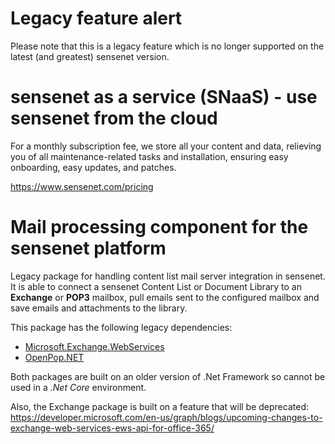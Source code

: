# Legacy feature alert

Please note that this is a legacy feature which is no longer supported on the latest (and greatest) sensenet version.

# sensenet as a service (SNaaS) - use sensenet from the cloud

For a monthly subscription fee, we store all your content and data, relieving you of all maintenance-related tasks and installation, ensuring easy onboarding, easy updates, and patches.

https://www.sensenet.com/pricing

# Mail processing component for the sensenet platform
Legacy package for handling content list mail server integration in sensenet. It is able to connect a sensenet Content List or Document Library to an **Exchange** or **POP3** mailbox, pull emails sent to the configured mailbox and save emails and attachments to the library.

This package has the following legacy dependencies:

- [Microsoft.Exchange.WebServices](https://www.nuget.org/packages/Microsoft.Exchange.WebServices/)
- [OpenPop.NET](https://www.nuget.org/packages/OpenPop.NET/)

Both packages are built on an older version of .Net Framework so cannot be used in a _.Net Core_ environment.

Also, the Exchange package is built on a feature that will be deprecated: https://developer.microsoft.com/en-us/graph/blogs/upcoming-changes-to-exchange-web-services-ews-api-for-office-365/

